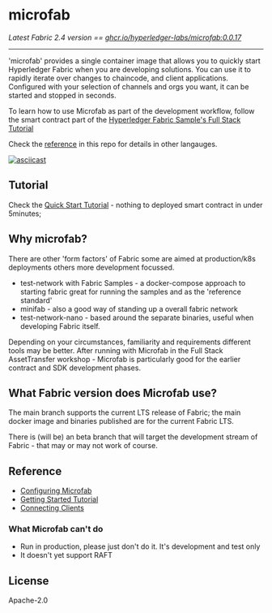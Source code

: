 # microfab

_Latest Fabric 2.4 version == [ghcr.io/hyperledger-labs/microfab:0.0.17](https://github.com/hyperledger-labs/microfab/pkgs/container/microfab/63125170?tag=0.0.17)_

---

'microfab' provides a single container image that allows you to quickly start Hyperledger Fabric when you are developing solutions. You can use it to rapidly iterate over changes to chaincode, and client applications. Configured with your selection of channels and orgs you want, it can be started and stopped in seconds.  

To learn how to use Microfab as part of the development workflow, follow the smart contract part of the [Hyperledger Fabric Sample's Full Stack Tutorial](https://github.com/hyperledger/fabric-samples/blob/main/full-stack-asset-transfer-guide/docs/SmartContractDev/00-Introduction.md)

Check the [reference](./docs/DevelopingContracts.md) in this repo for details in other langauges.

[![asciicast](https://asciinema.org/a/519913.svg)](https://asciinema.org/a/519913)


## Tutorial

Check the [Quick Start Tutorial](./docs/Tutorial.md) - nothing to deployed smart contract in under 5minutes;
## Why microfab?

There are other 'form factors' of Fabric some are aimed at production/k8s deployments others more development focussed.

- test-network with Fabric Samples - a docker-compose approach to starting fabric great for running the samples and as the 'reference standard'
- minifab - also a good way of standing up a overall fabric network
- test-network-nano - based around the separate binaries, useful when developing Fabric itself.

Depending on your circumstances, familiarity and requirements different tools may be better. After running with Microfab in the Full Stack AssetTransfer workshop - Microfab is particularly good for the earlier contract and SDK development phases.

## What Fabric version does Microfab use?

The main branch supports the current LTS release of Fabric; the main docker image and binaries published are for the current Fabric LTS.

There is (will be) an beta branch that will target the development stream of Fabric - that may or may not work of course.


## Reference

- [Configuring Microfab](./docs/ConfiguringMicrofab.md)
- [Getting Started Tutorial](./docs/Tutorial.md)
- [Connecting Clients](./docs/ConnectingClients.md)
### What Microfab can't do

- Run in production, please just don't do it. It's development and test only
- It doesn't yet support RAFT  

## License

Apache-2.0



